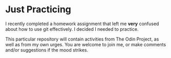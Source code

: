 # Just Practicing

I recently completed a homework assignment that left me **very** confused about how to use git effectively. I decided I needed to practice. 


This particular repository will contain activities from The Odin Project, as well as from my own urges. You are welcome to join me, or make comments and/or suggestions if the mood strikes. 

